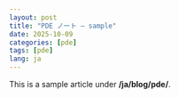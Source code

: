 ```yaml
---
layout: post
title: "PDE ノート — sample"
date: 2025-10-09
categories: [pde]
tags: [pde]
lang: ja
---
```


This is a sample article under **/ja/blog/pde/**.
